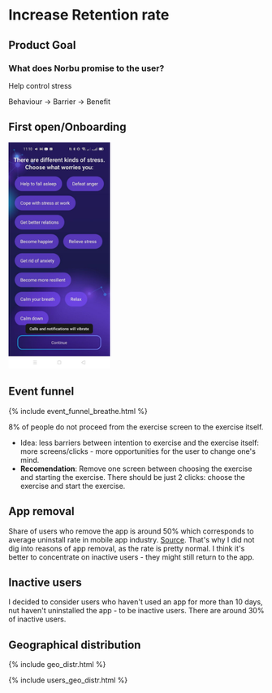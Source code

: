 # Increase Retention rate
## Product Goal
### What does Norbu promise to the user? 
Help control stress

Behaviour -> Barrier -> Benefit 


## First open/Onboarding
<img src="What worries you.jfif" alt="drawing" width="200"/>

## Event funnel
{% include event_funnel_breathe.html %}

8% of people do not proceed from the exercise screen to the exercise itself.

- Idea: less barriers between intention to exercise and the exercise itself: more screens/clicks - more opportunities for the user to change one's mind.
- **Recomendation**: Remove one screen between choosing the exercise and starting the exercise. There should be just 2 clicks: choose the exercise and start the exercise.

## App removal
Share of users who remove the app is around 50% which corresponds to average uninstall rate in mobile app industry. [Source](https://www.mobileappdaily.com/reduce-mobile-app-uninstall-rates). That's why I did not dig into reasons of app removal, as the rate is pretty normal. I think it's better to concentrate on inactive users - they might still return to the app.

## Inactive users
I decided to consider users who haven't used an app for more than 10 days, nut haven't uninstalled the app - to be inactive users.
There are around 30% of inactive users.

## Geographical distribution
{% include geo_distr.html %}

{% include users_geo_distr.html %}



